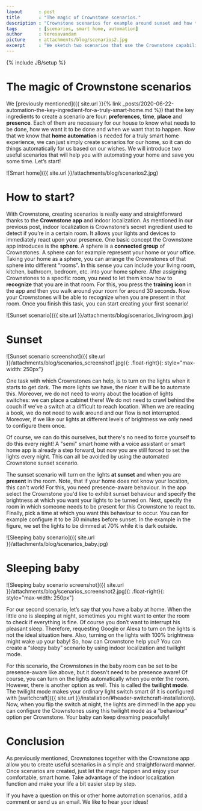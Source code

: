 ```yaml
---
layout      : post
title       : "The magic of Crownstone scenarios."
description : "Crownstone scenarios for example around sunset and how to configure those so that they are automated"
tags        : [scenarios, smart home, automation]
author      : teresavandam
picture     : attachments/blog/scenarios2.jpg
excerpt     : "We sketch two scenarios that use the Crownstone capabilities around sunset and at night. The first scenario uses indoor localization. The second scenario makes your switch smarter at night."
---
```

{% include JB/setup %}

# The magic of Crownstone scenarios

We [previously mentioned]({{ site.url }}{% link _posts/2020-06-22-automation-the-key-ingredient-for-a-truly-smart-home.md %})
that the key ingredients to create a scenario are four: **preferences**, **time**, **place** and 
**presence**. Each of them are necessary for our house to know what needs to be done, how we want it to be done and when we want that to happen. Now that we know that **home automation** is needed for a truly smart home experience, we can just simply create scenarios for our home, so it can do things automatically for us based on our wishes. We will introduce two useful scenarios that will help you with automating your home and save you some time. Let’s start!

![Smart home]({{ site.url }}/attachments/blog/scenarios2.jpg)

# How to start?

With Crownstone, creating scenarios is really easy and straightforward thanks to the **Crownstone app** and indoor localization. As mentioned in our previous post, indoor localization is Crownstone’s secret ingredient used to detect if you’re in a certain room. It allows your lights and devices to immediately react upon your presence. One basic concept the Crownstone app introduces is the **sphere**. A sphere is a **connected group** of Crownstones. 
A sphere can for example represent your home or your office. Taking your home as a sphere, you can arrange the Crownstones of that sphere into different “rooms”. In this sense you can include your living room, kitchen, bathroom, bedroom, etc. into your home sphere.
After assigning Crownstones to a specific room, you need to let them know how to **recognize** that you are in that room. For this, you press the **training icon** in the app and then you walk around your room for around 30 seconds. Now your Crownstones will be able to recognize when you are present in that room. Once you finish this task, you can start creating your first scenario!

![Sunset scenario]({{ site.url }}/attachments/blog/scenarios_livingroom.jpg)

# Sunset

![Sunset scenario screenshot]({{ site.url }}/attachments/blog/scenarios_screenshot1.jpg){: .float-right}{: style="max-width: 250px"}

One task with which Crownstones can help, is to turn on the lights when it starts to get dark. 
The more lights we have, the nicer it will be to automate this. Moreover, we do not need to worry about the location of lights switches: we can place a cabinet there! We do not need to crawl behind the couch if we've a switch at a difficult to reach location. When we are reading a book, we do not need to walk around and our flow is not interrupted. Moreover, if we like our lights at different levels of brightness we only need to configure them once.

Of course, we can do this ourselves, but there's no need to force yourself to do this every night! A "semi" smart home with a voice assistant or smart home app is already a step forward, but now you are still forced to set the lights every night. This can all be avoided by using the automated Crownstone sunset scenario.

The sunset scenario will turn on the lights **at sunset** and when you are **present** in the room. Note, that if your home does not know your location, this can't work! For this, you need presence-aware behaviour.
In the app select the Crownstone you'd like to exhibit sunset behaviour and specify the brightness at which you want your lights to be turned on. Next, specify the room in which someone needs to be present for this Crownstone to react to. Finally, pick a time at which you want this behaviour to occur. You can for example configure it to be 30 minutes before sunset. In the example in the figure, we set the lights to be dimmed at 70% while it is dark outside.

![Sleeping baby scenario]({{ site.url }}/attachments/blog/scenarios_baby.jpg)

# Sleeping baby

![Sleeping baby scenario screenshot]({{ site.url }}/attachments/blog/scenarios_screenshot2.jpg){: .float-right}{: style="max-width: 250px"}

For our second scenario, let’s say that you have a baby at home. When the little one is sleeping at night, sometimes you might want to enter the room to check if everything is fine. Of course you don’t want to interrupt his pleasant sleep. Therefore, requesting Google or Alexa to turn on the lights is not the ideal situation here. Also, turning on the lights with 100% brightness might wake up your baby! So, how can Crownstone help you? You can create a “sleepy baby” scenario by using indoor localization and twilight mode.

For this scenario, the Crownstones in the baby room can be set to be presence-aware like above, but it doesn't need to be presence aware! Of course, you can turn on the lights automatically when you enter the room. However, there is another option as well. This is called the **twilight mode**. The twilight mode makes your ordinary light switch smart (if it is configured with 
[switchcraft]({{ site.url }}/installation/#header-switchcraft-installation)). Now, when you flip the switch at night, the lights are dimmed! In the app you can configure the Crownstones using this twilight mode as a "behaviour" option per Crownstone. 
Your baby can keep dreaming peacefully!

# Conclusion

As previously mentioned, Crownstones together with the Crownstone app allow you to create useful scenarios in a simple and straightforward manner. Once scenarios are created, just let the magic happen and enjoy your comfortable, smart home. Take advantage of the indoor localization function and make your life a bit easier step by step. 

If you have a question on this or other home automation scenarios, add a comment or send us an email. We like to hear your ideas!
